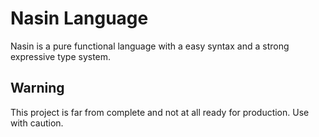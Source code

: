 # Nasin Language

Nasin is a pure functional language with a easy syntax and a strong expressive type system.

## Warning

This project is far from complete and not at all ready for production. Use with caution.
